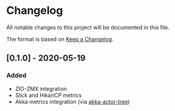 # Changelog
All notable changes to this project will be documented in this file.

The format is based on [Keep a Changelog](https://keepachangelog.com/en/1.0.0/).

## [0.1.0] - 2020-05-19
### Added
- ZIO-ZMX integration
- Slick and HikariCP metrics
- Akka metrics integration (via [akka-actor-tree](https://github.com/ScalaConsultants/akka-actor-tree))
